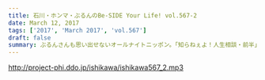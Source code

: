 ```yaml
---
title: 石川・ホンマ・ぶるんのBe-SIDE Your Life! vol.567-2
date: March 12, 2017
tags: ['2017', 'March 2017', 'vol.567']
draft: false
summary: ぶるんさんも思い出せないオールナイトニッポン。「知らねぇよ！人生相談・前半」SAITO
---
```


http://project-phi.ddo.jp/ishikawa/ishikawa567_2.mp3